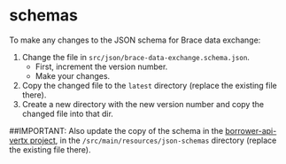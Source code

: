 # schemas

To make any changes to the JSON schema for Brace data exchange:
1. Change the file in `src/json/brace-data-exchange.schema.json`.
   * First, increment the version number. 
   * Make your changes.
1. Copy the changed file to the `latest` directory (replace the existing file there).
1. Create a new directory with the new version number and copy the changed file
into that dir.

##IMPORTANT: 
Also update the copy of the schema in the
<a href="https://gitlab.com/brace-software/backend/borrower-api-vertx/-/tree/master">borrower-api-vertx project</a>, 
in the `/src/main/resources/json-schemas` directory (replace the existing file there).
